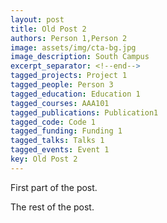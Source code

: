 ```yaml
---
layout: post
title: Old Post 2
authors: Person 1,Person 2
image: assets/img/cta-bg.jpg
image_description: South Campus
excerpt_separator: <!--end-->
tagged_projects: Project 1
tagged_people: Person 3
tagged_education: Education 1
tagged_courses: AAA101
tagged_publications: Publication1
tagged_code: Code 1
tagged_funding: Funding 1
tagged_talks: Talks 1
tagged_events: Event 1
key: Old Post 2
---
```

First part of the post. <!--end-->

The rest of the post.